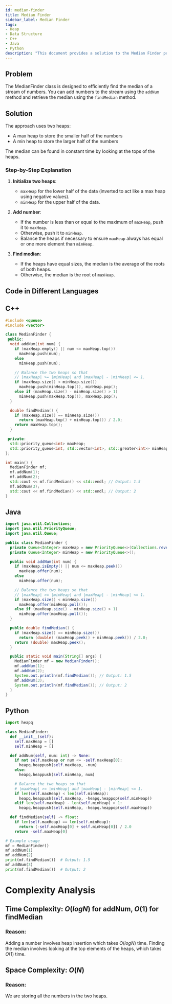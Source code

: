 ```yaml
---
id: median-finder
title: Median Finder
sidebar_label: Median Finder
tags:
- Heap
- Data Structure
- C++
- Java
- Python 
description: "This document provides a solution to the Median Finder problem, where you need to efficiently find the median of a stream of numbers."
---
```


## Problem
The MedianFinder class is designed to efficiently find the median of a stream of numbers. You can add numbers to the stream using the `addNum` method and retrieve the median using the `findMedian` method.

## Solution
The approach uses two heaps:
- A max heap to store the smaller half of the numbers
- A min heap to store the larger half of the numbers

The median can be found in constant time by looking at the tops of the heaps.

### Step-by-Step Explanation

1. **Initialize two heaps**:
   - `maxHeap` for the lower half of the data (inverted to act like a max heap using negative values).
   - `minHeap` for the upper half of the data.

2. **Add number**:
   - If the number is less than or equal to the maximum of `maxHeap`, push it to `maxHeap`.
   - Otherwise, push it to `minHeap`.
   - Balance the heaps if necessary to ensure `maxHeap` always has equal or one more element than `minHeap`.

3. **Find median**:
   - If the heaps have equal sizes, the median is the average of the roots of both heaps.
   - Otherwise, the median is the root of `maxHeap`.

## Code in Different Languages

<Tabs>
<TabItem value="cpp" label="C++">
  <SolutionAuthor name="@User"/>

## C++
```cpp
#include <queue>
#include <vector>

class MedianFinder {
 public:
  void addNum(int num) {
    if (maxHeap.empty() || num <= maxHeap.top())
      maxHeap.push(num);
    else
      minHeap.push(num);

    // Balance the two heaps so that
    // |maxHeap| >= |minHeap| and |maxHeap| - |minHeap| <= 1.
    if (maxHeap.size() < minHeap.size())
      maxHeap.push(minHeap.top()), minHeap.pop();
    else if (maxHeap.size() - minHeap.size() > 1)
      minHeap.push(maxHeap.top()), maxHeap.pop();
  }

  double findMedian() {
    if (maxHeap.size() == minHeap.size())
      return (maxHeap.top() + minHeap.top()) / 2.0;
    return maxHeap.top();
  }

 private:
  std::priority_queue<int> maxHeap;
  std::priority_queue<int, std::vector<int>, std::greater<int>> minHeap;
};

int main() {
  MedianFinder mf;
  mf.addNum(1);
  mf.addNum(2);
  std::cout << mf.findMedian() << std::endl; // Output: 1.5
  mf.addNum(3);
  std::cout << mf.findMedian() << std::endl; // Output: 2
}
```
</TabItem>
<TabItem value="java" label="Java">
  <SolutionAuthor name="@User"/>

## Java
```java
import java.util.Collections;
import java.util.PriorityQueue;
import java.util.Queue;

public class MedianFinder {
  private Queue<Integer> maxHeap = new PriorityQueue<>(Collections.reverseOrder());
  private Queue<Integer> minHeap = new PriorityQueue<>();

  public void addNum(int num) {
    if (maxHeap.isEmpty() || num <= maxHeap.peek())
      maxHeap.offer(num);
    else
      minHeap.offer(num);

    // Balance the two heaps so that
    // |maxHeap| >= |minHeap| and |maxHeap| - |minHeap| <= 1.
    if (maxHeap.size() < minHeap.size())
      maxHeap.offer(minHeap.poll());
    else if (maxHeap.size() - minHeap.size() > 1)
      minHeap.offer(maxHeap.poll());
  }

  public double findMedian() {
    if (maxHeap.size() == minHeap.size())
      return (double) (maxHeap.peek() + minHeap.peek()) / 2.0;
    return (double) maxHeap.peek();
  }

  public static void main(String[] args) {
    MedianFinder mf = new MedianFinder();
    mf.addNum(1);
    mf.addNum(2);
    System.out.println(mf.findMedian()); // Output: 1.5
    mf.addNum(3);
    System.out.println(mf.findMedian()); // Output: 2
  }
}
```

</TabItem>
<TabItem value="python" label="Python">
  <SolutionAuthor name="@User"/>

## Python
```python
import heapq

class MedianFinder:
  def __init__(self):
    self.maxHeap = []
    self.minHeap = []

  def addNum(self, num: int) -> None:
    if not self.maxHeap or num <= -self.maxHeap[0]:
      heapq.heappush(self.maxHeap, -num)
    else:
      heapq.heappush(self.minHeap, num)

    # Balance the two heaps so that
    # |maxHeap| >= |minHeap| and |maxHeap| - |minHeap| <= 1.
    if len(self.maxHeap) < len(self.minHeap):
      heapq.heappush(self.maxHeap, -heapq.heappop(self.minHeap))
    elif len(self.maxHeap) - len(self.minHeap) > 1:
      heapq.heappush(self.minHeap, -heapq.heappop(self.maxHeap))

  def findMedian(self) -> float:
    if len(self.maxHeap) == len(self.minHeap):
      return (-self.maxHeap[0] + self.minHeap[0]) / 2.0
    return -self.maxHeap[0]

# Example usage
mf = MedianFinder()
mf.addNum(1)
mf.addNum(2)
print(mf.findMedian())  # Output: 1.5
mf.addNum(3)
print(mf.findMedian())  # Output: 2
```
</TabItem>
</Tabs>

# Complexity Analysis
## Time Complexity: $O(log N)$ for addNum, $O(1)$ for findMedian
### Reason:
Adding a number involves heap insertion which takes $O(log N)$ time. Finding the median involves looking at the top elements of the heaps, which takes $O(1)$ time.

## Space Complexity: $O(N)$
### Reason:
We are storing all the numbers in the two heaps.
